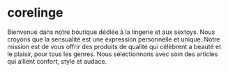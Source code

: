 # corelinge
Bienvenue dans notre boutique dédiée à la lingerie et aux sextoys. Nous croyons que la sensualité est une expression personnelle et unique. Notre mission est de vous offrir des produits de qualité qui célèbrent a beauté et le plaisir, pour tous les genres. Nous sélectionnons avec soin des articles qui allient confort, style et audace. 
